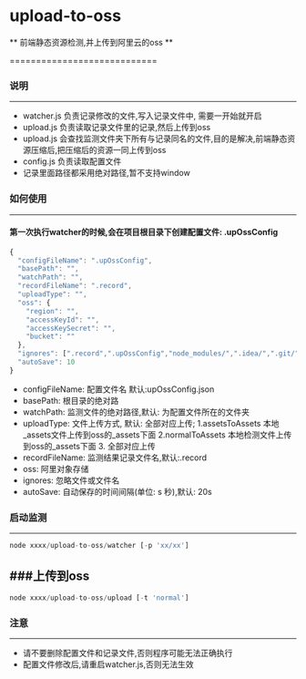 # upload-to-oss
** 前端静态资源检测,并上传到阿里云的oss **

============================

### 说明 ###
-------
- watcher.js 负责记录修改的文件,写入记录文件中, 需要一开始就开启
- upload.js 负责读取记录文件里的记录,然后上传到oss
- upload.js 会查找监测文件夹下所有与记录同名的文件,目的是解决,前端静态资源压缩后,把压缩后的资源一同上传到oss
- config.js 负责读取配置文件
- 记录里面路径都采用绝对路径,暂不支持window

### 如何使用
-------
#### 第一次执行watcher的时候,会在项目根目录下创建配置文件:  .upOssConfig

```javascript
{
  "configFileName": ".upOssConfig",
  "basePath": "",
  "watchPath": "",
  "recordFileName": ".record",
  "uploadType": "",
  "oss": {
    "region": "",
    "accessKeyId": "",
    "accessKeySecret": "",
    "bucket": ""
  },
  "ignores": [".record",".upOssConfig","node_modules/",".idea/",".git/"],
  "autoSave": 10
}
```

- configFileName: 配置文件名 默认:upOssConfig.json
- basePath: 根目录的绝对路
- watchPath: 监测文件的绝对路径,默认: 为配置文件所在的文件夹
- uploadType: 文件上传方式, 默认: 全部对应上传; 1.assetsToAssets 本地_assets文件上传到oss的_assets下面 2.normalToAssets 本地检测文件上传到oss的_assets下面 3. 全部对应上传
- recordFileName: 监测结果记录文件名,默认:.record
- oss: 阿里对象存储
- ignores: 忽略文件或文件名
- autoSave: 自动保存的时间间隔(单位: s 秒),默认: 20s

### 启动监测
-------
```javascript
node xxxx/upload-to-oss/watcher [-p 'xx/xx']
```

###上传到oss
-------
```javascript
node xxxx/upload-to-oss/upload [-t 'normal']
```

### 注意
-------
- 请不要删除配置文件和记录文件,否则程序可能无法正确执行
- 配置文件修改后,请重启watcher.js,否则无法生效